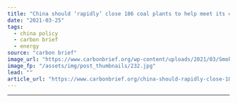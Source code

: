 ```yaml
---
title: "China should ‘rapidly’ close 186 coal plants to help meet its climate goals, study says"
date: "2021-03-25"
tags: 
  - china policy
  - carbon brief
  - energy
source: "carbon brief"
image_url: "https://www.carbonbrief.org/wp-content/uploads/2021/03/Smoke-is-discharged-from-chimneys-at-a-coal-fired-power-plant-in-Datong-city-Shanxi-province-107x71.jpg"
image_fp: "/assets/img/post_thumbnails/232.jpg"
lead: ""
article_url: "https://www.carbonbrief.org/china-should-rapidly-close-186-coal-plants-to-help-meet-its-climate-goals-study-says"
---
```


---
